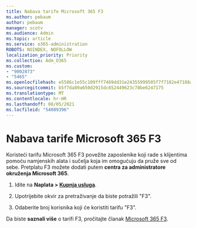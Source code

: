 ```yaml
---
title: Nabava tarife Microsoft 365 F3
ms.author: pebaum
author: pebaum
manager: scotv
ms.audience: Admin
ms.topic: article
ms.service: o365-administration
ROBOTS: NOINDEX, NOFOLLOW
localization_priority: Priority
ms.collection: Adm_O365
ms.custom:
- "9002873"
- "5465"
ms.openlocfilehash: e5586c1e55c109fff7469dd31e24355999505f7f7182e47188af10db1b8bd772
ms.sourcegitcommit: b5f7da89a650d2915dc652449623c78be6247175
ms.translationtype: MT
ms.contentlocale: hr-HR
ms.lasthandoff: 08/05/2021
ms.locfileid: "54089396"
---
```

# <a name="get-the-microsoft-365-f3-plan"></a>Nabava tarife Microsoft 365 F3

Koristeći tarifu Microsoft 365 F3 povežite zaposlenike koji rade s klijentima pomoću namjenskih alata i sučelja koja im omogućuju da pruže sve od sebe. Pretplatu F3 možete dodati putem **centra za administratore okruženja Microsoft 365**.

1. Idite na **Naplata > [Kupnja usluga](https://go.microsoft.com/fwlink/p/?linkid=868433)**.

2. Upotrijebite okvir za pretraživanje da biste potražili "F3".

3. Odaberite broj korisnika koji će koristiti tarifu "F3".

Da biste **saznali više** o tarifi F3, pročitajte članak [Microsoft 365 F3](https://www.microsoft.com/microsoft-365/microsoft-365-enterprise-f3?activetab=pivot%3aoverviewtab).
